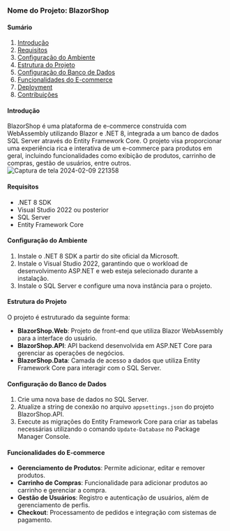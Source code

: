 
### Nome do Projeto: BlazorShop

#### Sumário

1. [Introdução](#introdução)
2. [Requisitos](#requisitos)
3. [Configuração do Ambiente](#configuração-do-ambiente)
4. [Estrutura do Projeto](#estrutura-do-projeto)
5. [Configuração do Banco de Dados](#configuração-do-banco-de-dados)
6. [Funcionalidades do E-commerce](#funcionalidades-do-e-commerce)
7. [Deployment](#deployment)
8. [Contribuições](#contribuições)

#### Introdução

BlazorShop é uma plataforma de e-commerce construída com WebAssembly utilizando Blazor e .NET 8, integrada a um banco de dados SQL Server através do Entity Framework Core. O projeto visa proporcionar uma experiência rica e interativa de um e-commerce para produtos em geral, incluindo funcionalidades como exibição de produtos, carrinho de compras, gestão de usuários, entre outros.
![Captura de tela 2024-02-09 221358](https://github.com/KaiokkFernandes/BlazorShopWeb/assets/148721400/a8d2ff5a-f3f4-4c57-838f-998569de5c85)

#### Requisitos

- .NET 8 SDK
- Visual Studio 2022 ou posterior
- SQL Server
- Entity Framework Core

#### Configuração do Ambiente

1. Instale o .NET 8 SDK a partir do site oficial da Microsoft.
2. Instale o Visual Studio 2022, garantindo que o workload de desenvolvimento ASP.NET e web esteja selecionado durante a instalação.
3. Instale o SQL Server e configure uma nova instância para o projeto.

#### Estrutura do Projeto

O projeto é estruturado da seguinte forma:

- **BlazorShop.Web**: Projeto de front-end que utiliza Blazor WebAssembly para a interface do usuário.
- **BlazorShop.API**: API backend desenvolvida em ASP.NET Core para gerenciar as operações de negócios.
- **BlazorShop.Data**: Camada de acesso a dados que utiliza Entity Framework Core para interagir com o SQL Server.

#### Configuração do Banco de Dados

1. Crie uma nova base de dados no SQL Server.
2. Atualize a string de conexão no arquivo `appsettings.json` do projeto BlazorShop.API.
3. Execute as migrações do Entity Framework Core para criar as tabelas necessárias utilizando o comando `Update-Database` no Package Manager Console.

#### Funcionalidades do E-commerce

- **Gerenciamento de Produtos**: Permite adicionar, editar e remover produtos.
- **Carrinho de Compras**: Funcionalidade para adicionar produtos ao carrinho e gerenciar a compra.
- **Gestão de Usuários**: Registro e autenticação de usuários, além de gerenciamento de perfis.
- **Checkout**: Processamento de pedidos e integração com sistemas de pagamento.

